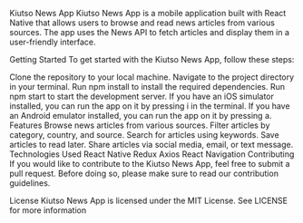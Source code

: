Kiutso News App
Kiutso News App is a mobile application built with React Native that allows users to browse and read news articles from various sources. The app uses the News API to fetch articles and display them in a user-friendly interface.

Getting Started
To get started with the Kiutso News App, follow these steps:

Clone the repository to your local machine.
Navigate to the project directory in your terminal.
Run npm install to install the required dependencies.
Run npm start to start the development server.
If you have an iOS simulator installed, you can run the app on it by pressing i in the terminal. If you have an Android emulator installed, you can run the app on it by pressing a.
Features
Browse news articles from various sources.
Filter articles by category, country, and source.
Search for articles using keywords.
Save articles to read later.
Share articles via social media, email, or text message.
Technologies Used
React Native
Redux
Axios
React Navigation
Contributing
If you would like to contribute to the Kiutso News App, feel free to submit a pull request. Before doing so, please make sure to read our contribution guidelines.

License
Kiutso News App is licensed under the MIT License. See LICENSE for more information

